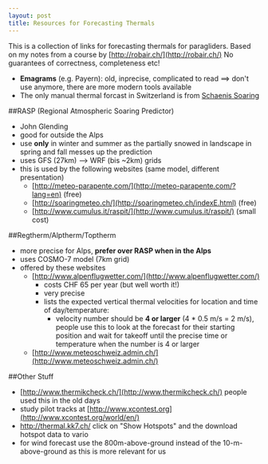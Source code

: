 ```yaml
---
layout: post
title: Resources for Forecasting Thermals
---
```

This is a collection of links for forecasting thermals for paragliders.  Based on my notes from a course by [http://robair.ch/](http://robair.ch/)  No guarantees of correctness, completeness etc!

* **Emagrams** (e.g. Payern): old, inprecise, complicated to read ==> don't use anymore, there are more modern tools available
* The only manual thermal forcast in Switzerland is from [Schaenis Soaring](http://www.schaenis-soaring.ch/wetter/streckenflugempfehlungen/)

##RASP (Regional Atmospheric Soaring Predictor)
* John Glending
* good for outside the Alps
* use **only** in winter and summer as the partially snowed in landscape in spring and fall messes up the prediction
* uses GFS (27km) --> WRF (bis ~2km) grids
* this is used by the following websites (same model, different presentation)
  * [http://meteo-parapente.com/](http://meteo-parapente.com/?lang=en) (free)
  * [http://soaringmeteo.ch/](http://soaringmeteo.ch/indexE.html) (free)
  * [http://www.cumulus.it/raspit/](http://www.cumulus.it/raspit/) (small cost)
  
##Regtherm/Alptherm/Toptherm
* more precise for Alps, **prefer over RASP when in the Alps**
* uses COSMO-7 model (7km grid)
* offered by these websites
  * [http://www.alpenflugwetter.com/](http://www.alpenflugwetter.com/) 
    * costs CHF 65 per year (but well worth it!)
    * very precise
    * lists the expected vertical thermal velocities for location and time of day/temperature:
      * velocity number should be **4 or larger** (4 * 0.5 m/s = 2 m/s), people use this to look at the forecast for their starting position and wait for takeoff until the precise time or temperature when the number is 4 or larger
  * [http://www.meteoschweiz.admin.ch/](http://www.meteoschweiz.admin.ch/)
     
##Other Stuff
* [http://www.thermikcheck.ch/](http://www.thermikcheck.ch/) people used this in the old days
* study pilot tracks at [http://www.xcontest.org](http://www.xcontest.org/world/en/)
* http://thermal.kk7.ch/ click on "Show Hotspots" and the download hotspot data to vario
* for wind forecast use the 800m-above-ground instead of the 10-m-above-ground as this is more relevant for us


